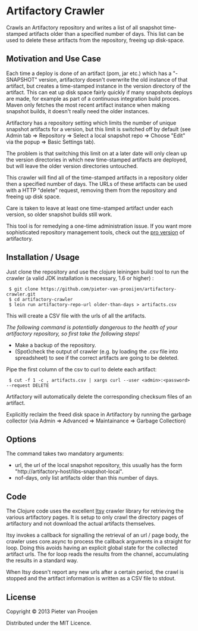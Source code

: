 # Artifactory Crawler

Crawls an Artifactory repository and writes a list of all snapshot
time-stamped artifacts older than a specified number of days. This list can
be used to delete these artifacts from the repository, freeing up disk-space.

## Motivation and Use Case

Each time a deploy is done of an artifact (pom, jar etc.) which has a
"-SNAPSHOT" version, artifactory doesn't overwrite the old instance of that
artifact, but creates a time-stamped instance in the version directory of
the artifact. This can eat up disk space fairly quickly if many snapshots
deploys are made, for example as part of a continuous integration build
proces. Maven only fetches the most recent artifact instance when making
snapshot builds, it doesn't really need the older instances.

Artifactory has a repository setting  which limits the number of unique
snapshot artifacts for a version, but this limit is switched off by
default (see Admin tab => Repository =>
Select a local snapshot repo => Choose "Edit" via the popup => Basic Settings
tab).

The problem is that switching this limit on at a later date will only clean
up the version directories in which new time-stamped artifacts are
deployed, but will leave the older version directories untouched.

This crawler will find all of the time-stamped artifacts in a repository
older then a specified number of days. The URLs of these artifacts can be
used with a HTTP "delete" request, removing them from the repository and
freeing up disk space.

Care is taken to leave at least one time-stamped artifact under each
version, so older snapshot builds still work.

This tool is for remedying a one-time administration issue. If you
want more sophisticated repository management tools, check out the [pro version](
http://www.jfrog.com/home/v_artifactorypro_overview) of artifactory.

## Installation / Usage

Just clone the repository and use the clojure leiningen build tool to run
the crawler (a valid JDK installation is necessary, 1.6 or higher) :

     $ git clone https://github.com/pieter-van-prooijen/artifactory-crawler.git
     $ cd artifactory-crawler
     $ lein run artifactory-repo-url older-than-days > artifacts.csv

This will create a CSV file with the urls of all the artifacts.

*The following command is potentially dangerous to the health of your
artifactory repository, so first take the following steps!* 

- Make a backup of the repository.
- (Spot)check the output of crawler (e.g. by loading the .csv
file into spreadsheet) to see if the correct artifacts are going to be deleted.

Pipe the first column of the csv to curl to delete each artifact:

     $ cut -f 1 -c , artifacts.csv | xargs curl --user <admin>:<password> --request DELETE

Artifactory will automatically delete the corresponding checksum files of an artifact.

Explicitly reclaim the freed disk space in Artifactory by running the
garbage collector (via Admin => Advanced => Maintainance => Garbage Collection)

## Options

The command takes two mandatory arguments:

- url, the url of the local snapshot repository, this usually has the form
  "http://artifactory-host/libs-snapshot-local".
- nof-days, only list artifacts older than this number of days. 

## Code

The Clojure code uses the excellent [Itsy](https://github.com/dakrone/itsy)
crawler library for retrieving the various artifactory pages. It is setup
to only crawl the directory pages of artifactory and not download the actual
artifacts themselves.

Itsy invokes a callback for signalling the retrieval of an url / page body,
the crawler uses core.async to process the callback arguments in a straight
for loop. Doing this avoids having an explicit global state for the
collected artifact urls. The for loop reads the results from the channel,
accumulating the results in a standard way.

When Itsy doesn't report any new urls after a certain period, the crawl is
stopped and the artifact information is written as a CSV file to stdout.

## License

Copyright © 2013 Pieter van Prooijen

Distributed under the MIT Licence.
